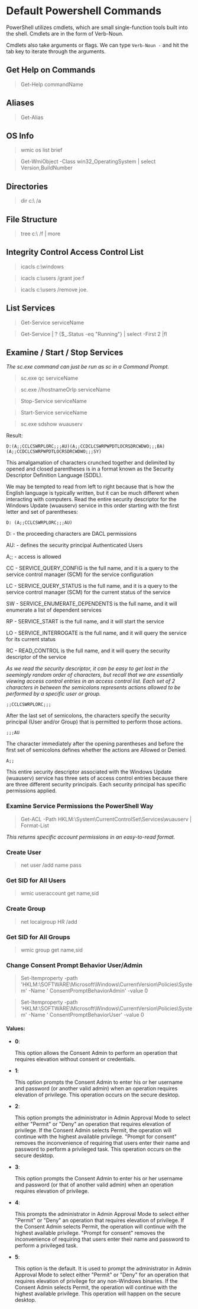 # Default Powershell Commands

PowerShell utilizes cmdlets, which are small single-function tools built into the shell.
Cmdlets are in the form of Verb-Noun.

Cmdlets also take arguments or flags. We can type `Verb-Noun -` and hit the tab key to iterate through the arguments.

## Get Help on Commands

> Get-Help commandName

## Aliases

> Get-Alias

## OS Info

> wmic os list brief

> Get-WmiObject -Class win32_OperatingSystem | select Version,BuildNumber

## Directories

> dir c:\ /a

## File Structure

> tree c:\ /f | more

## Integrity Control Access Control List

> icacls c:\windows

> icacls c:\users /grant joe:f

> icacls c:\users /remove joe.

## List Services

> Get-Service serviceName

> Get-Service | ? {$_.Status -eq "Running"} | select -First 2 |fl

## Examine / Start / Stop Services

_The sc.exe command can just be run as sc in a Command Prompt._

> sc.exe qc serviceName

> sc.exe //hostnameOrIp serviceName

> Stop-Service serviceName

> Start-Service serviceName

> sc.exe sdshow wuauserv

Result:

```
D:(A;;CCLCSWRPLORC;;;AU)(A;;CCDCLCSWRPWPDTLOCRSDRCWDWO;;;BA)(A;;CCDCLCSWRPWPDTLOCRSDRCWDWO;;;SY)
```

This amalgamation of characters crunched together and delimited by opened and closed parentheses is in a format known as
the Security Descriptor Definition Language (SDDL).

We may be tempted to read from left to right because that is how the English language is typically written,
but it can be much different when interacting with computers. Read the entire security descriptor for the
Windows Update (wuauserv) service in this order starting with the first letter and set of parentheses:

```
D: (A;;CCLCSWRPLORC;;;AU)
```

D: - the proceeding characters are DACL permissions

AU: - defines the security principal Authenticated Users

A;; - access is allowed

CC - SERVICE_QUERY_CONFIG is the full name, and it is a query to the service control manager (SCM) for the service
configuration

LC - SERVICE_QUERY_STATUS is the full name, and it is a query to the service control manager (SCM) for the current
status of the service

SW - SERVICE_ENUMERATE_DEPENDENTS is the full name, and it will enumerate a list of dependent services

RP - SERVICE_START is the full name, and it will start the service

LO - SERVICE_INTERROGATE is the full name, and it will query the service for its current status

RC - READ_CONTROL is the full name, and it will query the security descriptor of the service

_As we read the security descriptor, it can be easy to get lost in the seemingly random order of characters, but recall
that we are essentially viewing access control entries in an access control list. Each set of 2 characters in between
the semicolons represents actions allowed to be performed by a specific user or group._

```
;;CCLCSWRPLORC;;;
```

After the last set of semicolons, the characters specify the security principal (User and/or Group) that is permitted
to perform those actions.

```
;;;AU
```

The character immediately after the opening parentheses and before the first set of semicolons defines whether the
actions are Allowed or Denied.

```
A;;
```

This entire security descriptor associated with the Windows Update (wuauserv) service has three sets of access control
entries because there are three different security principals. Each security principal has specific permissions applied.

### Examine Service Permissions the PowerShell Way

> Get-ACL -Path HKLM:\System\CurrentControlSet\Services\wuauserv | Format-List

_This returns specific account permissions in an easy-to-read format._

### Create User

> net user /add name pass

### Get SID for All Users

> wmic useraccount get name,sid

### Create Group

> net localgroup HR /add

### Get SID for All Groups

> wmic group get name,sid

### Change Consent Prompt Behavior User/Admin

> Set-Itemproperty -path 'HKLM:\SOFTWARE\Microsoft\Windows\CurrentVersion\Policies\System' -Name '
> ConsentPromptBehaviorAdmin' -value 0

> Set-Itemproperty -path 'HKLM:\SOFTWARE\Microsoft\Windows\CurrentVersion\Policies\System' -Name '
> ConsentPromptBehaviorUser' -value 0

#### Values:

- **0**:

  This option allows the Consent Admin to perform an operation that requires elevation without consent or credentials.

- **1**:

  This option prompts the Consent Admin to enter his or her username and password (or another valid admin) when an
  operation requires elevation of privilege. This operation occurs on the secure desktop.

- **2**:

  This option prompts the administrator in Admin Approval Mode to select either "Permit" or "Deny" an operation that
  requires elevation of privilege. If the Consent Admin selects Permit, the operation will continue with the highest
  available privilege. "Prompt for consent" removes the inconvenience of requiring that users enter their name and
  password to perform a privileged task. This operation occurs on the secure desktop.

- **3**:

  This option prompts the Consent Admin to enter his or her username and password (or that of another valid admin) when
  an operation requires elevation of privilege.

- **4**:

  This prompts the administrator in Admin Approval Mode to select either "Permit" or "Deny" an operation that requires
  elevation of privilege. If the Consent Admin selects Permit, the operation will continue with the highest available
  privilege. "Prompt for consent" removes the inconvenience of requiring that users enter their name and password to
  perform a privileged task.

- **5**:

  This option is the default. It is used to prompt the administrator in Admin Approval Mode to select either "Permit"
  or "Deny" for an operation that requires elevation of privilege for any non-Windows binaries. If the Consent Admin
  selects Permit, the operation will continue with the highest available privilege. This operation will happen on the
  secure desktop.

